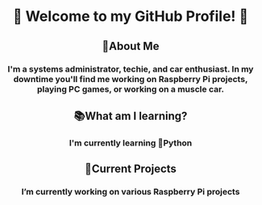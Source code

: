 <h1 align="center">👋 Welcome to my GitHub Profile! 👋</h1>

<h2 align="center">👨About Me</h2>
<h3 align="center">I'm a systems administrator, techie, and car enthusiast. In my downtime you'll find me working on Raspberry Pi projects, playing PC games, or working on a muscle car.</h3>

<h2 align="center">📚What am I learning?</h2>
<h3 align="center">I'm currently learning 🐍Python</h3>

<h2 align="center">📁Current Projects</h2>
<h3 align="center">I’m currently working on various Raspberry Pi projects</h3>



<!--
**slim941/slim941** is a ✨ _special_ ✨ repository because its `README.md` (this file) appears on your GitHub profile.

Here are some ideas to get you started:

- 🔭 I’m currently working on ...
- 🌱 I’m currently learning ...
- 👯 I’m looking to collaborate on ...
- 🤔 I’m looking for help with ...
- 💬 Ask me about ...
- 📫 How to reach me: ...
- 😄 Pronouns: ...
- ⚡ Fun fact: ...
-->